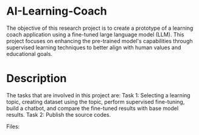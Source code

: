 # AI-Learning-Coach
The objective of this research project is to create a prototype of a learning coach application using a fine-tuned large language model (LLM). This project focuses on enhancing the pre-trained model's capabilities through supervised learning techniques to better align with human values and educational goals. 

# Description
The tasks that are involved in this project are:
Task 1: Selecting a learning topic, creating dataset using the topic, perform supervised fine-tuning, build a chatbot, and compare the fine-tuned results with base model results.
Task 2: Publish the source codes.

Files:



 
